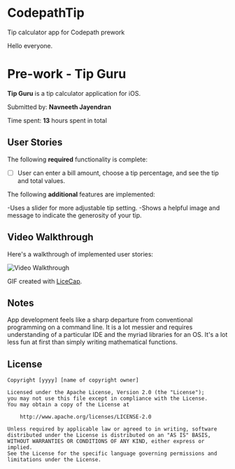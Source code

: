 # CodepathTip
Tip calculator app for Codepath prework

Hello everyone.

# Pre-work - Tip Guru

**Tip Guru** is a tip calculator application for iOS.

Submitted by: **Navneeth Jayendran**

Time spent: **13** hours spent in total

## User Stories

The following **required** functionality is complete:
* [ ] User can enter a bill amount, choose a tip percentage, and see the tip and total values.

The following **additional** features are implemented:

-Uses a slider for more adjustable tip setting.
-Shows a helpful image and message to indicate the generosity of your tip.

## Video Walkthrough 

Here's a walkthrough of implemented user stories:

<img src='http://giphy.com/gifs/tip-guru-app-navneeth-jayendran-l3nW1522z2I2Xn3Gg' title='Video Walkthrough' width='' alt='Video Walkthrough' />

GIF created with [LiceCap](http://www.cockos.com/licecap/).

## Notes

App development feels like a sharp departure from conventional programming on a command line. It is a lot messier and requires
understanding of a particular IDE and the myriad libraries for an OS. It's a lot less fun at first than simply writing
mathematical functions.

## License

    Copyright [yyyy] [name of copyright owner]

    Licensed under the Apache License, Version 2.0 (the "License");
    you may not use this file except in compliance with the License.
    You may obtain a copy of the License at

        http://www.apache.org/licenses/LICENSE-2.0

    Unless required by applicable law or agreed to in writing, software
    distributed under the License is distributed on an "AS IS" BASIS,
    WITHOUT WARRANTIES OR CONDITIONS OF ANY KIND, either express or implied.
    See the License for the specific language governing permissions and
    limitations under the License.
